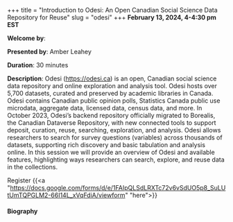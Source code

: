 +++
title = "Introduction to Odesi: An Open Canadian Social Science Data Repository for Reuse"
slug = "odesi"
+++
**February 13, 2024, 4-4:30 pm EST**

**Welcome by**: 

**Presented by**: Amber Leahey

**Duration**: 30 minutes

**Description**: Odesi (https://odesi.ca) is an open, Canadian social science data repository and online
exploration and analysis tool. Odesi hosts over 5,700 datasets, curated and preserved by academic libraries in
Canada. Odesi contains Canadian public opinion polls, Statistics Canada public use microdata, aggregate data,
licensed data, census data, and more. In October 2023, Odesi’s backend repository officially migrated to
Borealis, the Canadian Dataverse Repository, with new connected tools to support deposit, curation, reuse,
searching, exploration, and analysis. Odesi allows researchers to search for survey questions (variables)
across thousands of datasets, supporting rich discovery and basic tabulation and analysis online. In this
session we will provide an overview of Odesi and available features, highlighting ways researchers can search,
explore, and reuse data in the collections.

Register {{<a "https://docs.google.com/forms/d/e/1FAIpQLSdLRXTc72v6vSdUO5p8_SuLUtUmTQPGLM2-66I14L_xVqFdiA/viewform" "here">}}

<!-- Le même séminaire [en français](/template). -->

#### Biography
